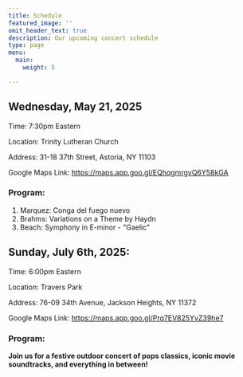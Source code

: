 ```yaml
---
title: Schedule
featured_image: ''
omit_header_text: true
description: Our upcoming concert schedule
type: page
menu:
  main:
    weight: 5

---
```


## Wednesday, May 21, 2025

Time: 7:30pm Eastern

Location: Trinity Lutheran Church

Address: 31-18 37th Street, Astoria, NY 11103

Google Maps Link: https://maps.app.goo.gl/EQhqgmrgvQ6Y58kGA

### Program:

1. Marquez: Conga del fuego nuevo
2. Brahms: Variations on a Theme by Haydn
3. Beach: Symphony in E-minor - "Gaelic"

## Sunday, July 6th, 2025:

Time: 6:00pm Eastern

Location: Travers Park

Address: 76-09 34th Avenue, Jackson Heights, NY 11372

Google Maps Link: https://maps.app.goo.gl/Prq7EV825YvZ39he7

### Program:

**Join us for a festive outdoor concert of pops classics, iconic movie
soundtracks, and everything in between!**
